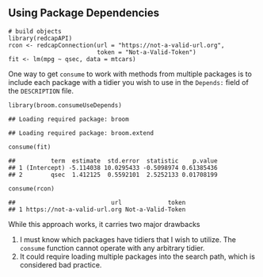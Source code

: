 Using Package Dependencies
--------------------------

    # build objects
    library(redcapAPI)
    rcon <- redcapConnection(url = "https://not-a-valid-url.org",
                             token = "Not-a-Valid-Token")
    fit <- lm(mpg ~ qsec, data = mtcars)

One way to get `consume` to work with methods from multiple packages is
to include each package with a tidier you wish to use in the `Depends:`
field of the `DESCRIPTION` file.

    library(broom.consumeUseDepends)

    ## Loading required package: broom

    ## Loading required package: broom.extend

    consume(fit)

    ##          term  estimate  std.error  statistic    p.value
    ## 1 (Intercept) -5.114038 10.0295433 -0.5098974 0.61385436
    ## 2        qsec  1.412125  0.5592101  2.5252133 0.01708199

    consume(rcon)

    ##                           url             token
    ## 1 https://not-a-valid-url.org Not-a-Valid-Token

While this approach works, it carries two major drawbacks

1.  I must know which packages have tidiers that I wish to utilize. The
    `consume` function cannot operate with any arbitrary tidier.
2.  It could require loading multiple packages into the search path,
    which is considered bad practice.
